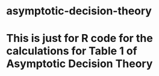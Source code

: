 # asymptotic-decision-theory
# This is just for R code for the calculations for Table 1 of Asymptotic Decision Theory
